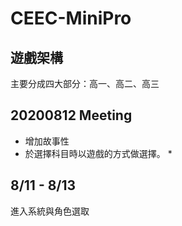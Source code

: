 # CEEC-MiniPro

## 遊戲架構
主要分成四大部分：高一、高二、高三



## 20200812 Meeting
* 增加故事性
* 於選擇科目時以遊戲的方式做選擇。
  * 




## 8/11 - 8/13
進入系統與角色選取
